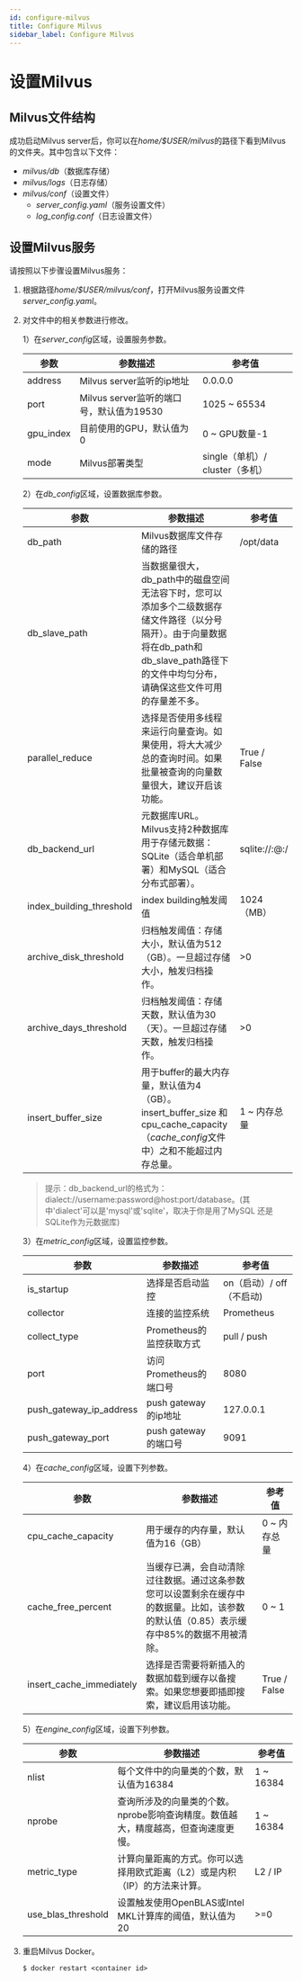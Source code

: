 ```yaml
---
id: configure-milvus
title: Configure Milvus
sidebar_label: Configure Milvus
---
```


# 设置Milvus

## Milvus文件结构
成功启动Milvus server后，你可以在*home/$USER/milvus*的路径下看到Milvus的文件夹。其中包含以下文件：

- *milvus/db*（数据库存储）
- *milvus/logs*（日志存储）
- *milvus/conf*（设置文件）
    - *server_config.yaml*（服务设置文件）
    - *log_config.conf*（日志设置文件）

## 设置Milvus服务

请按照以下步骤设置Milvus服务：

1. 根据路径*home/$USER/milvus/conf*，打开Milvus服务设置文件*server_config.yaml*。

2. 对文件中的相关参数进行修改。

   1）在*server_config*区域，设置服务参数。

   | 参数            | 参数描述                          | 参考值            |
   |----------------|-----------------------------------|-------------------|
   | address        | Milvus server监听的ip地址          | 0.0.0.0           |
   | port           | Milvus server监听的端口号，默认值为19530 | 1025 ~ 65534 |
   | gpu_index      | 目前使用的GPU，默认值为0          | 0 ~ GPU数量-1                |
   | mode           | Milvus部署类型                    | single（单机）/ cluster（多机）|

   2）在*db_config*区域，设置数据库参数。

   | 参数               | 参数描述                            | 参考值    |
   |-------------------|-------------------------------------|----------|
   | db_path           | Milvus数据库文件存储的路径            |    /opt/data     |
   | db_slave_path | 当数据量很大，db_path中的磁盘空间无法容下时，您可以添加多个二级数据存储文件路径（以分号隔开）。由于向量数据将在db_path和db_slave_path路径下的文件中均匀分布，请确保这些文件可用的存量差不多。 |  |
   | parallel_reduce | 选择是否使用多线程来运行向量查询。如果使用，将大大减少总的查询时间。如果批量被查询的向量数量很大，建议开启该功能。 | True / False |
   | db_backend_url    | 元数据库URL。Milvus支持2种数据库用于存储元数据：SQLite（适合单机部署）和MySQL（适合分布式部署）。 | sqlite://:@:/  |
   | index_building_threshold | index building触发阈值        |  1024（MB）  |
   | archive_disk_threshold | 归档触发阈值：存储大小，默认值为512（GB）。一旦超过存储大小，触发归档操作。 | >0 |
   | archive_days_threshold | 归档触发阈值：存储天数，默认值为30（天）。一旦超过存储天数，触发归档操作。 |  >0 |
   | insert_buffer_size | 用于buffer的最大内存量，默认值为4（GB）。insert_buffer_size 和cpu_cache_capacity（*cache_config*文件中）之和不能超过内存总量。 | 1 ~ 内存总量|

   > 提示：db_backend_url的格式为：dialect://username:password@host:port/database。(其中'dialect'可以是'mysql'或'sqlite'，取决于你是用了MySQL 还是SQLite作为元数据库)

   3）在*metric_config*区域，设置监控参数。

   | 参数               | 参数描述                            | 参考值    |
   |-------------------|-------------------------------------|----------|
   | is_startup        | 选择是否启动监控             | on（启动）/ off（不启动) |
   | collector         | 连接的监控系统               | Prometheus             |
   | collect_type      | Prometheus的监控获取方式     |   pull / push          |
   | port              | 访问Prometheus的端口号       | 8080                   |
   | push_gateway_ip_address | push gateway的ip地址   | 127.0.0.1             |
   | push_gateway_port       | push gateway的端口号   |  9091                 |

   4）在*cache_config*区域，设置下列参数。

   |  参数             | 参数描述                            | 参考值    |
   |-------------------|-------------------------------------|----------|
   | cpu_cache_capacity |用于缓存的内存量，默认值为16（GB）     |  0 ~ 内存总量 |
   | cache_free_percent |当缓存已满，会自动清除过往数据。通过这条参数您可以设置剩余在缓存中的数据量。比如，该参数的默认值（0.85）表示缓存中85%的数据不用被清除。 | 0 ~ 1 |
   | insert_cache_immediately |选择是否需要将新插入的数据加载到缓存以备搜索。如果您想要即插即搜索，建议启用该功能。 | True / False |

   5）在*engine_config*区域，设置下列参数。

   |  参数             | 参数描述                            | 参考值    |
   |-------------------|-------------------------------------|----------|
   | nlist | 每个文件中的向量类的个数，默认值为16384 | 1 ~ 16384 |
   | nprobe            |查询所涉及的向量类的个数。nprobe影响查询精度。数值越大，精度越高，但查询速度更慢。    |  1 ~ 16384 |
   | metric_type |计算向量距离的方式。你可以选择用欧式距离（L2）或是内积（IP）的方法来计算。 | L2 / IP |
   | use_blas_threshold |设置触发使用OpenBLAS或Intel MKL计算库的阈值，默认值为20 | >=0 |

3. 重启Milvus Docker。

   ```
   $ docker restart <container id>
   ```
